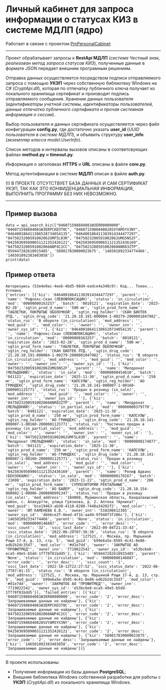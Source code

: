 # Личный кабинет для запроса информации о статусах КИЗ в системе МДЛП (ядро)

Работает в связке с проектом [PmPersonalCabinet](https://github.com/SorokaUP/PmPersonalCabinet)

---

Проект обрабатывает запросы к **RestApi МДЛП** (*система Честный знак, реализован метод запроса статусов КИЗ*), полученные данные в формате *JSON* передает внешним програмным решениям. 

Отправка данных осуществляется посредством подписи отправляемого запроса с помощью **УКЭП** через собственную библиотеку Windows на C# (*CryptApi.dll*), 
которая по отпечатку публичного ключа получает из локального хранилища сертификат и производит подпись отправляемого сообщения.
Хранение данных пользователя (*идентификаторы учетной системы, идентификаторы пользователей, данные отпечатка публичного сертификата и прочая системная информация о сессии*).

Выбор пользователя и данных сертификата осуществляется через файл конфигурации **config.py**, где достаточно указать **user_id** (*UUID пользователя в системе МДЛП*), и объявить структуру **user_info** (*экземпляр класса model.UserInfo*).

Список методов и интервалы вызовов описаны в соответсвующих файлах **method.py** и **timeout.py**.

Информация о заголовках **HTTPS** и **URL** описаны в файле **core.py**. 

Метод аутентификации в системе **МДЛП** описан в файле **auth.py**.

(!) В ПРОЕКТЕ ОТСУТСТВУЕТ БАЗА ДАННЫХ И САМ СЕРТИФИКАТ УКЭП, ТАК КАК ЭТО КОНФИДЕНЦИАЛЬНАЯ ИНФОРМАЦИЯ, ВЫПОЛНИТЬ ПРОГРАММУ БЕЗ НИХ НЕВОЗМОЖНО. 

---

## Пример вызова

    data = api_search_kiz(["046071598604081W3ER00000000", "046071598604081W3ERPCKD3T0C", "0460715986040828SVYAM5YX3NY", "046400186411386528734054135", "046400186411383914344477297", "0475023200591002062UMF5L03R", "0475023200591002062UMG5NS2F", "042503695090651121352426121", "042503695090651121352436169", "0475023200591002060ANP4C2CC", "0475023200591002060ANR83ZTP", '059447282610915485', '589017830000023675', '146501092334774466', '146501092383403058'])
    print(data)
    
    
## Пример ответа

    Авторизуюсь (53e4e9ac-4eeb-4bd5-98d4-eadce4a348c9): Код... Токен... Успешно.
    {'entries': [{'kiz': '046400186411383914344477297', 'parent': '', 'name': 'Рофлокс-Скан (ЛЕВОФЛОКСАЦИН)', 'status': 'in_circulation', 'mod': '00000000163257', 'batch': '0010121', 'expiration_date': '2023-02-28', 'sgtin_prod_d_name': '500 мг', 'sgtin_prod_form_name': 'ТАБЛЕТКИ, ПОКРЫТЫЕ ОБОЛОЧКОЙ', 'sgtin_reg_holder': 'СКАН БИОТЕК ЛТД.', 'sgtin_drug_code': '21.20.10.191-000004-1-00279-2000001047982', 'status_rus': 'В обороте (in_circulation)', 'mod_address': '', 'mod_guid': '', 'mod_color': '', 'owner': '', 'owner_inn': '', 'owner_sys_id': ''}, {'kiz': '046400186411386528734054135', 'parent': '', 'name': 'Рофлокс-Скан (ЛЕВОФЛОКСАЦИН)', 'status': 'in_circulation', 'mod': '00000000163257', 'batch': '0010121', 'expiration_date': '2023-02-28', 'sgtin_prod_d_name': '500 мг', 'sgtin_prod_form_name': 'ТАБЛЕТКИ, ПОКРЫТЫЕ ОБОЛОЧКОЙ', 'sgtin_reg_holder': 'СКАН БИОТЕК ЛТД.', 'sgtin_drug_code': '21.20.10.191-000004-1-00279-2000001047982', 'status_rus': 'В обороте (in_circulation)', 'mod_address': '', 'mod_guid': '', 'mod_color': '', 'owner': '', 'owner_inn': '', 'owner_sys_id': ''}, {'kiz': '0475023200591002062UMG5NS2F', 'parent': '', 'name': 'Милдронат (МЕЛЬДОНИЙ)', 'status': 'in_sale', 'mod': '00000000454610', 'batch': '041121', 'expiration_date': '2025-11-30', 'sgtin_prod_d_name': '250 мг', 'sgtin_prod_form_name': 'КАПСУЛЫ', 'sgtin_reg_holder': 'AO ГРИНДЕКС', 'sgtin_drug_code': '21.20.10.141-000007-1-00160-2000001125771', 'status_rus': 'Продан в розницу (in_sale)', 'mod_address': '', 'mod_guid': '', 'mod_color': '', 'owner': '', 'owner_inn': '', 'owner_sys_id': ''}, {'kiz': '0475023200591002060ANR83ZTP', 'parent': '', 'name': 'Милдронат (МЕЛЬДОНИЙ)', 'status': 'in_partial_sale', 'mod': '00000000379770', 'batch': '8401121', 'expiration_date': '2025-11-30', 'sgtin_prod_d_name': '250 мг', 'sgtin_prod_form_name': 'КАПСУЛЫ', 'sgtin_reg_holder': 'AO ГРИНДЕКС', 'sgtin_drug_code': '21.20.10.141-000007-1-00160-2000001125771', 'status_rus': 'Частично продан в розницу (in_partial_sale)', 'mod_address': '', 'mod_guid': '', 'mod_color': '', 'owner': '', 'owner_inn': '', 'owner_sys_id': ''}, {'kiz': '0475023200591002062UMF5L03R', 'parent': '', 'name': 'Милдронат (МЕЛЬДОНИЙ)', 'status': 'in_sale', 'mod': '00000000174877', 'batch': '041121', 'expiration_date': '2025-11-30', 'sgtin_prod_d_name': '250 мг', 'sgtin_prod_form_name': 'КАПСУЛЫ', 'sgtin_reg_holder': 'AO ГРИНДЕКС', 'sgtin_drug_code': '21.20.10.141-000007-1-00160-2000001125771', 'status_rus': 'Продан в розницу (in_sale)', 'mod_address': '', 'mod_guid': '', 'mod_color': '', 'owner': '', 'owner_inn': '', 'owner_sys_id': ''}, {'kiz': '042503695090651121352436169', 'parent': '', 'name': 'Релиф Адванс (БЕНЗОКАИН)', 'status': 'in_sale', 'mod': '00000000178167', 'batch': '21K08', 'expiration_date': '2023-11-22', 'sgtin_prod_d_name': '206 мг', 'sgtin_prod_form_name': 'СУППОЗИТОРИИ РЕКТАЛЬНЫЕ', 'sgtin_reg_holder': 'АО БАЙЕР', 'sgtin_drug_code': '21.20.10.154-000002-1-00006-2000000991347', 'status_rus': 'Продан в розницу (in_sale)', 'mod_address': '184060, Мурманская область, Кандалакшский район, с. Алакуртти, улица Грязнова, д. 2. Аптека ?Арника?', 'mod_guid': 'bce19463-ab30-4118-8280-7448a34202f2', 'mod_color': '', 'owner': 'ИП КАМЕНЕВА Е.В.', 'owner_inn': '510200612385', 'owner_sys_id': '4bb6ce2f-0eed-4f1b-aad4-9f940f3f206c'}, {'kiz': '146501092334774466', 'parent': 'None', 'status': 'in_circulation', 'mod': '00000000146887', 'error_code': '', 'error_desc': '', 'sscc_count': '32', 'sscc_last_date': '2022-09-04T21:33:43', 'sscc_status_date': '2022-06-29T07:36:36', 'status_rus': 'В обороте (in_circulation)', 'mod_address': '127521, г. Москва, пр. Марьиной Рощи 17-й, д. 13, стр. 5', 'mod_guid': 'b99e6a5e-8505-4c41-8e86-edb2b2dc35d7', 'mod_color': '#d1e7dd', 'owner': 'ЗАКРЫТОЕ АО "ПРОФИТМЕД"', 'owner_inn': '7719022542', 'owner_sys_id': 'e53bc6e8-eca5-49e5-b5dd-1ff78f81bdd5'}, {'kiz': '059447282610915485', 'parent': 'None', 'status': 'in_circulation', 'mod': '00000000146887', 'error_code': '', 'error_desc': '', 'sscc_count': '1', 'sscc_last_date': '2022-10-12T22:27:52', 'sscc_status_date': '2022-06-17T07:01:15', 'status_rus': 'В обороте (in_circulation)', 'mod_address': '127521, г. Москва, пр. Марьиной Рощи 17-й, д. 13, стр. 5', 'mod_guid': 'b99e6a5e-8505-4c41-8e86-edb2b2dc35d7', 'mod_color': '#d1e7dd', 'owner': 'ЗАКРЫТОЕ АО "ПРОФИТМЕД"', 'owner_inn': '7719022542', 'owner_sys_id': 'e53bc6e8-eca5-49e5-b5dd-1ff78f81bdd5'}], 'failed_entries': [{'kiz': '046071598604081W3ER00000000', 'error_code': '2', 'error_desc': 'Запрашиваемые данные не найдены'}, {'kiz': '046071598604081W3ERPCKD3T0C', 'error_code': '2', 'error_desc': 'Запрашиваемые данные не найдены'}, {'kiz': '0475023200591002060ANP4C2CC', 'error_code': '2', 'error_desc': 'Запрашиваемые данные не найдены'}, {'kiz': '0460715986040828SVYAM5YX3NY', 'error_code': '2', 'error_desc': 'Запрашиваемые данные не найдены'}, {'kiz': '042503695090651121352426121', 'error_code': '2', 'error_desc': 'Запрашиваемые данные не найдены'}, {'kiz': '589017830000023675', 'error_code': '2', 'error_desc': 'Запрашиваемые данные не найдены'}, {'kiz': '146501092383403058', 'error_code': '2', 'error_desc': 'Запрашиваемые данные не найдены'}]}


---

В проекте использованы:
* Получение информации из базы данных **PostgreSQL**;
* Внешняя библиотека Windows собственной разработки для работы с **УКЭП** (*CryptApi.dll*) из локального хранилища Windows.
